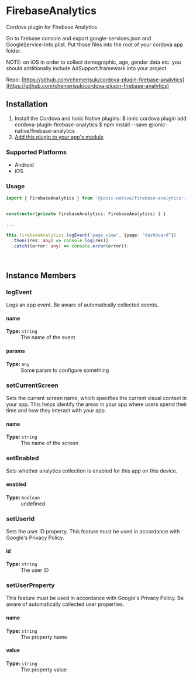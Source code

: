 # FirebaseAnalytics 


Cordova plugin for Firebase Analytics

Go to firebase console and export google-services.json and GoogleService-Info.plist. Put those files into the root of your cordova app folder.

NOTE: on iOS in order to collect demographic, age, gender data etc. you should additionally include AdSupport.framework into your project.


Repo: [https://github.com/chemerisuk/cordova-plugin-firebase-analytics](https://github.com/chemerisuk/cordova-plugin-firebase-analytics)



## Installation 

<ol>
<li>Install the Cordova and Ionic Native plugins:
<code-block language="shell">$ ionic cordova plugin add cordova-plugin-firebase-analytics
$ npm install --save @ionic-native/firebase-analytics
</code-block>
</li>
<li><a href="/docs/native/#Add_Plugins_to_Your_App_Module">Add this plugin to your app's module</a></li>
</ol>



### Supported Platforms

* Android
* iOS




### Usage


```typescript
import { FirebaseAnalytics } from '@ionic-native/firebase-analytics';


constructor(private firebaseAnalytics: FirebaseAnalytics) { }

...

this.firebaseAnalytics.logEvent('page_view', {page: "dashboard"})
  .then((res: any) => console.log(res))
  .catch((error: any) => console.error(error));

```




<p><br></p>

## Instance Members

### logEvent

Logs an app event.
Be aware of automatically collected events.

<dl>
<dt><h4>name</h4><strong>Type: </strong><code>string</code></dt>
<dd>The name of the event</dd><dt><h4>params</h4><strong>Type: </strong><code>any</code></dt>
<dd>Some param to configure something</dd>
</dl>

### setCurrentScreen

Sets the current screen name, which specifies the current visual context in your app.
This helps identify the areas in your app where users spend their time and how they interact with your app.

<dl>
<dt><h4>name</h4><strong>Type: </strong><code>string</code></dt>
<dd>The name of the screen</dd>
</dl>

### setEnabled

Sets whether analytics collection is enabled for this app on this device.

<dl>
<dt><h4>enabled</h4><strong>Type: </strong><code>boolean</code></dt>
<dd>undefined</dd>
</dl>

### setUserId

Sets the user ID property.
This feature must be used in accordance with Google's Privacy Policy.

<dl>
<dt><h4>id</h4><strong>Type: </strong><code>string</code></dt>
<dd>The user ID</dd>
</dl>

### setUserProperty

This feature must be used in accordance with Google's Privacy Policy.
Be aware of automatically collected user properties.

<dl>
<dt><h4>name</h4><strong>Type: </strong><code>string</code></dt>
<dd>The property name</dd><dt><h4>value</h4><strong>Type: </strong><code>string</code></dt>
<dd>The property value</dd>
</dl>

<p><br></p>

